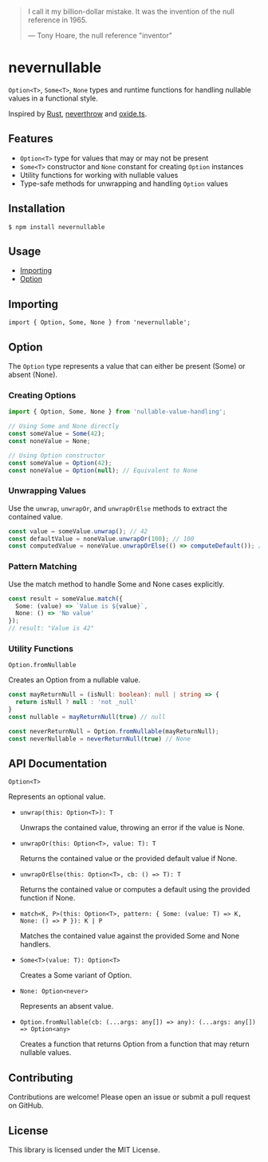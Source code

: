 > I call it my billion-dollar mistake. It was the invention of the null reference in 1965.
>
> — Tony Hoare, the null reference "inventor"

# nevernullable

`Option<T>`, `Some<T>`, `None` types and runtime functions for handling nullable values in a functional style.

Inspired by [Rust](https://www.rust-lang.org/), [neverthrow](https://github.com/supermacro/neverthrow) and [oxide.ts](https://github.com/traverse1984/oxide.ts).

## Features

- `Option<T>` type for values that may or may not be present
- `Some<T>` constructor and `None` constant for creating `Option` instances
- Utility functions for working with nullable values
- Type-safe methods for unwrapping and handling `Option` values


## Installation

```
$ npm install nevernullable
```

## Usage

-  [Importing](#importing)
-  [Option](#option)

## Importing

```
import { Option, Some, None } from 'nevernullable';
```

## Option

The `Option` type represents a value that can either be present (Some) or absent (None).

### Creating Options

```typescript
import { Option, Some, None } from 'nullable-value-handling';

// Using Some and None directly
const someValue = Some(42);
const noneValue = None;

// Using Option constructor
const someValue = Option(42);
const noneValue = Option(null); // Equivalent to None
```

### Unwrapping Values

Use the `unwrap`, `unwrapOr`, and `unwrapOrElse` methods to extract the contained value.

```typescript
const value = someValue.unwrap(); // 42
const defaultValue = noneValue.unwrapOr(100); // 100
const computedValue = noneValue.unwrapOrElse(() => computeDefault()); // Result of computeDefault()
```

### Pattern Matching

Use the match method to handle Some and None cases explicitly.

```typescript
const result = someValue.match({
  Some: (value) => `Value is ${value}`,
  None: () => 'No value'
});
// result: "Value is 42"
```

### Utility Functions

`Option.fromNullable`

Creates an Option from a nullable value.

```typescript
const mayReturnNull = (isNull: boolean): null | string => {
  return isNull ? null : 'not _null'
}
const nullable = mayReturnNull(true) // null

const neverReturnNull = Option.fromNullable(mayReturnNull);
const neverNullable = neverReturnNull(true) // None
```

## API Documentation

`Option<T>`

Represents an optional value.

- `unwrap(this: Option<T>): T`

    Unwraps the contained value, throwing an error if the value is None.

- `unwrapOr(this: Option<T>, value: T): T`

    Returns the contained value or the provided default value if None.

- `unwrapOrElse(this: Option<T>, cb: () => T): T`

    Returns the contained value or computes a default using the provided function if None.

- `match<K, P>(this: Option<T>, pattern: { Some: (value: T) => K, None: () => P }): K | P`

    Matches the contained value against the provided Some and None handlers.

- `Some<T>(value: T): Option<T>`

    Creates a Some variant of Option.

- `None: Option<never>`

    Represents an absent value.

- `Option.fromNullable(cb: (...args: any[]) => any): (...args: any[]) => Option<any>`

    Creates a function that returns Option from a function that may return nullable values.

## Contributing

Contributions are welcome! Please open an issue or submit a pull request on GitHub.

## License

This library is licensed under the MIT License.




